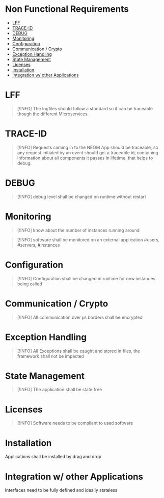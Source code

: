 # Non Functional Requirements

- [LFF](#lff)
- [TRACE-ID](#trace-id)
- [DEBUG](#debug)
- [Monitoring](#monitoring)
- [Configuration](#configuration)
- [Communication / Crypto](#communication-crypto)
- [Exception Handling](#exception-handling)
- [State Management](#state-management)
- [Licenses](#licenses)
- [Installation](#installation)
- [Integration w/ other Applications](#integration-w-other-applications)

# LFF

> [!INFO]
> The logfiles should follow a standard so it can be traceable though the different Microservices.

# TRACE-ID

> [!INFO]
> Requests coming in to the NEOM App should be traceable, so any request initiated by an event should get a traceable id, containing information about all components it passes in lifetime, that helps to debug.

# DEBUG

> [!INFO]
> debug level shall be changed on runtime without restart

# Monitoring

> [!INFO]
> know about the number of instances running around

> [!INFO]
> software shall be monitored on an external application #users, #servers, #instances

# Configuration

> [!INFO]
> Configuration shall be changed in runtime for new instances being called

# Communication / Crypto

> [!INFO]
> All communication over µs borders shall be encrypted

# Exception Handling

> [!INFO]
> All Exceptions shall be caught and stored in files, the framework shall not be impacted

# State Management

> [!INFO]
> The application shall be state free

# Licenses

> [!INFO]
> Software needs to be compliant to used software

# Installation

Applications shall be installed by drag and drop

# Integration w/ other Applications

Interfaces need to be fully defined and ideally stateless